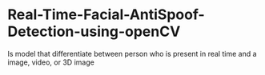 # Real-Time-Facial-AntiSpoof-Detection-using-openCV
Is model that differentiate between person who is present in real time and a image, video, or 3D image
